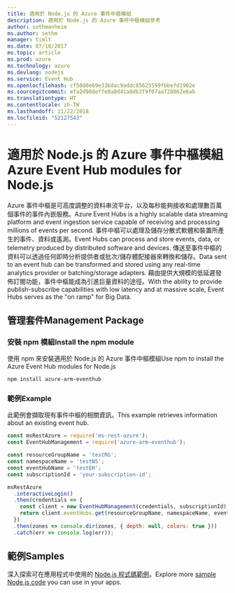 ```yaml
---
title: 適用於 Node.js 的 Azure 事件中樞模組
description: 適用於 Node.js 的 Azure 事件中樞模組參考
author: sethmanheim
ms.author: sethm
manager: timlt
ms.date: 07/18/2017
ms.topic: article
ms.prod: azure
ms.technology: azure
ms.devlang: nodejs
ms.service: Event Hub
ms.openlocfilehash: cf50d0e69e336dac9addc85625599fbbefd1902e
ms.sourcegitcommit: efa2d98deffe8a0d41a8d63f9f07aa720862e6ab
ms.translationtype: HT
ms.contentlocale: zh-TW
ms.lasthandoff: 11/22/2018
ms.locfileid: "52127543"
---
```

# <a name="azure-event-hub-modules-for-nodejs"></a><span data-ttu-id="bbba7-103">適用於 Node.js 的 Azure 事件中樞模組</span><span class="sxs-lookup"><span data-stu-id="bbba7-103">Azure Event Hub modules for Node.js</span></span>

<span data-ttu-id="bbba7-104">Azure 事件中樞是可高度調整的資料串流平台，以及每秒能夠接收和處理數百萬個事件的事件內嵌服務。</span><span class="sxs-lookup"><span data-stu-id="bbba7-104">Azure Event Hubs is a highly scalable data streaming platform and event ingestion service capable of receiving and processing millions of events per second.</span></span> <span data-ttu-id="bbba7-105">事件中樞可以處理及儲存分散式軟體和裝置所產生的事件、資料或遙測。</span><span class="sxs-lookup"><span data-stu-id="bbba7-105">Event Hubs can process and store events, data, or telemetry produced by distributed software and devices.</span></span> <span data-ttu-id="bbba7-106">傳送至事件中樞的資料可以透過任何即時分析提供者或批次/儲存體配接器來轉換和儲存。</span><span class="sxs-lookup"><span data-stu-id="bbba7-106">Data sent to an event hub can be transformed and stored using any real-time analytics provider or batching/storage adapters.</span></span> <span data-ttu-id="bbba7-107">藉由提供大規模的低延遲發佈訂閱功能，事件中樞能成為引進巨量資料的途徑。</span><span class="sxs-lookup"><span data-stu-id="bbba7-107">With the ability to provide publish-subscribe capabilities with low latency and at massive scale, Event Hubs serves as the "on ramp" for Big Data.</span></span>

## <a name="management-package"></a><span data-ttu-id="bbba7-108">管理套件</span><span class="sxs-lookup"><span data-stu-id="bbba7-108">Management Package</span></span>

### <a name="install-the-npm-module"></a><span data-ttu-id="bbba7-109">安裝 npm 模組</span><span class="sxs-lookup"><span data-stu-id="bbba7-109">Install the npm module</span></span> 

<span data-ttu-id="bbba7-110">使用 npm 來安裝適用於 Node.js 的 Azure 事件中樞模組</span><span class="sxs-lookup"><span data-stu-id="bbba7-110">Use npm to install the Azure Event Hub modules for Node.js</span></span>

```bash
npm install azure-arm-eventhub
```

### <a name="example"></a><span data-ttu-id="bbba7-111">範例</span><span class="sxs-lookup"><span data-stu-id="bbba7-111">Example</span></span>

<span data-ttu-id="bbba7-112">此範例會擷取現有事件中樞的相關資訊。</span><span class="sxs-lookup"><span data-stu-id="bbba7-112">This example retrieves information about an existing event hub.</span></span>

```javascript
const msRestAzure = require('ms-rest-azure');
const EventHubManagement = require('azure-arm-eventhub');

const resourceGroupName = 'testRG';
const namespaceName = 'testNS';
const eventHubName = 'testEH';
const subscriptionId = 'your-subscription-id';

msRestAzure
  .interactiveLogin()
  .then(credentials => {
    const client = new EventHubManagement(credentials, subscriptionId);
    return client.eventHubs.get(resourceGroupName, namespaceName, eventHubName);
  })
  .then(zones => console.dir(zones, { depth: null, colors: true }))
  .catch(err => console.log(err));
```

## <a name="samples"></a><span data-ttu-id="bbba7-113">範例</span><span class="sxs-lookup"><span data-stu-id="bbba7-113">Samples</span></span>

<span data-ttu-id="bbba7-114">深入探索可在應用程式中使用的 [Node.js 程式碼範例](https://azure.microsoft.com/resources/samples/?platform=nodejs)。</span><span class="sxs-lookup"><span data-stu-id="bbba7-114">Explore more [sample Node.js code](https://azure.microsoft.com/resources/samples/?platform=nodejs) you can use in your apps.</span></span>
